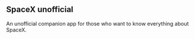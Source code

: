 ## SpaceX unofficial

An unofficial companion app for those who want to know everything about SpaceX.

